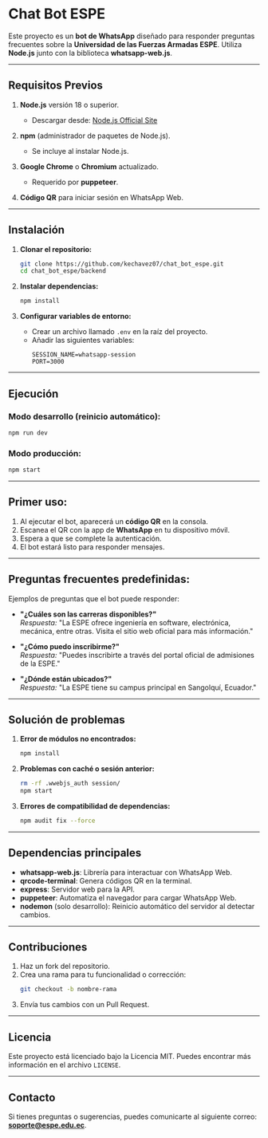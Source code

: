 # Chat Bot ESPE

Este proyecto es un **bot de WhatsApp** diseñado para responder preguntas frecuentes sobre la **Universidad de las Fuerzas Armadas ESPE**. Utiliza **Node.js** junto con la biblioteca **whatsapp-web.js**.

---

## **Requisitos Previos**

1. **Node.js** versión 18 o superior.
   - Descargar desde: [Node.js Official Site](https://nodejs.org/)

2. **npm** (administrador de paquetes de Node.js).
   - Se incluye al instalar Node.js.

3. **Google Chrome** o **Chromium** actualizado.
   - Requerido por **puppeteer**.

4. **Código QR** para iniciar sesión en WhatsApp Web.

---

## **Instalación**

1. **Clonar el repositorio:**
   ```bash
   git clone https://github.com/kechavez07/chat_bot_espe.git
   cd chat_bot_espe/backend
   ```

2. **Instalar dependencias:**
   ```bash
   npm install
   ```

3. **Configurar variables de entorno:**
   - Crear un archivo llamado `.env` en la raíz del proyecto.
   - Añadir las siguientes variables:
     ```plaintext
     SESSION_NAME=whatsapp-session
     PORT=3000
     ```

---

## **Ejecución**

### **Modo desarrollo (reinicio automático):**
```bash
npm run dev
```

### **Modo producción:**
```bash
npm start
```

---

## **Primer uso:**

1. Al ejecutar el bot, aparecerá un **código QR** en la consola.
2. Escanea el QR con la app de **WhatsApp** en tu dispositivo móvil.
3. Espera a que se complete la autenticación.
4. El bot estará listo para responder mensajes.

---

## **Preguntas frecuentes predefinidas:**

Ejemplos de preguntas que el bot puede responder:
- **"¿Cuáles son las carreras disponibles?"**  
  *Respuesta:* "La ESPE ofrece ingeniería en software, electrónica, mecánica, entre otras. Visita el sitio web oficial para más información."

- **"¿Cómo puedo inscribirme?"**  
  *Respuesta:* "Puedes inscribirte a través del portal oficial de admisiones de la ESPE."

- **"¿Dónde están ubicados?"**  
  *Respuesta:* "La ESPE tiene su campus principal en Sangolquí, Ecuador."

---

## **Solución de problemas**

1. **Error de módulos no encontrados:**
   ```bash
   npm install
   ```
2. **Problemas con caché o sesión anterior:**
   ```bash
   rm -rf .wwebjs_auth session/
   npm start
   ```
3. **Errores de compatibilidad de dependencias:**
   ```bash
   npm audit fix --force
   ```

---

## **Dependencias principales**

- **whatsapp-web.js**: Librería para interactuar con WhatsApp Web.
- **qrcode-terminal**: Genera códigos QR en la terminal.
- **express**: Servidor web para la API.
- **puppeteer**: Automatiza el navegador para cargar WhatsApp Web.
- **nodemon** (solo desarrollo): Reinicio automático del servidor al detectar cambios.

---

## **Contribuciones**

1. Haz un fork del repositorio.
2. Crea una rama para tu funcionalidad o corrección:
   ```bash
   git checkout -b nombre-rama
   ```
3. Envía tus cambios con un Pull Request.

---

## **Licencia**

Este proyecto está licenciado bajo la Licencia MIT. Puedes encontrar más información en el archivo `LICENSE`.

---

## **Contacto**

Si tienes preguntas o sugerencias, puedes comunicarte al siguiente correo: **soporte@espe.edu.ec**.

